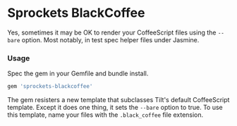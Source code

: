 # Sprockets BlackCoffee

Yes, sometimes it may be OK to render your CoffeeScript files using the `--bare` option. Most notably, in test spec helper files under Jasmine.


### Usage

Spec the gem in your Gemfile and bundle install.

```ruby
gem 'sprockets-blackcoffee'
```

The gem resisters a new template that subclasses Tilt's default CoffeeScript template. Except it does one thing, it sets the `--bare` option to true. To use this template, name your files with the `.black_coffee` file extension.

